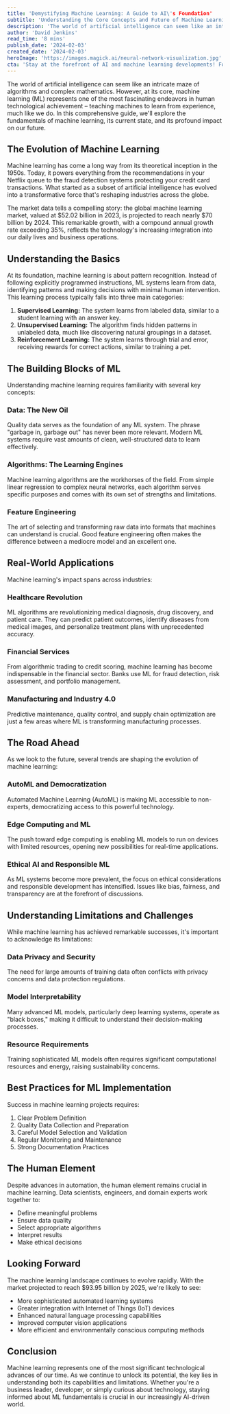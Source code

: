 ```yaml
---
title: 'Demystifying Machine Learning: A Guide to AI\'s Foundation'
subtitle: 'Understanding the Core Concepts and Future of Machine Learning'
description: 'The world of artificial intelligence can seem like an intricate maze of algorithms and complex mathematics. However, at its core, machine learning (ML) represents one of the most fascinating endeavors in human technological achievement – teaching machines to learn from experience. In this comprehensive guide, we\'ll explore the fundamentals of machine learning, its current state, and its profound impact on our future.'
author: 'David Jenkins'
read_time: '8 mins'
publish_date: '2024-02-03'
created_date: '2024-02-03'
heroImage: 'https://images.magick.ai/neural-network-visualization.jpg'
cta: 'Stay at the forefront of AI and machine learning developments! Follow us on LinkedIn for regular insights, expert analysis, and the latest trends in artificial intelligence.'
---
```


The world of artificial intelligence can seem like an intricate maze of algorithms and complex mathematics. However, at its core, machine learning (ML) represents one of the most fascinating endeavors in human technological achievement – teaching machines to learn from experience, much like we do. In this comprehensive guide, we'll explore the fundamentals of machine learning, its current state, and its profound impact on our future.

## The Evolution of Machine Learning

Machine learning has come a long way from its theoretical inception in the 1950s. Today, it powers everything from the recommendations in your Netflix queue to the fraud detection systems protecting your credit card transactions. What started as a subset of artificial intelligence has evolved into a transformative force that's reshaping industries across the globe.

The market data tells a compelling story: the global machine learning market, valued at $52.02 billion in 2023, is projected to reach nearly $70 billion by 2024. This remarkable growth, with a compound annual growth rate exceeding 35%, reflects the technology's increasing integration into our daily lives and business operations.

## Understanding the Basics

At its foundation, machine learning is about pattern recognition. Instead of following explicitly programmed instructions, ML systems learn from data, identifying patterns and making decisions with minimal human intervention. This learning process typically falls into three main categories:

1. **Supervised Learning:** The system learns from labeled data, similar to a student learning with an answer key.
2. **Unsupervised Learning:** The algorithm finds hidden patterns in unlabeled data, much like discovering natural groupings in a dataset.
3. **Reinforcement Learning:** The system learns through trial and error, receiving rewards for correct actions, similar to training a pet.

## The Building Blocks of ML

Understanding machine learning requires familiarity with several key concepts:

### Data: The New Oil
Quality data serves as the foundation of any ML system. The phrase "garbage in, garbage out" has never been more relevant. Modern ML systems require vast amounts of clean, well-structured data to learn effectively.

### Algorithms: The Learning Engines
Machine learning algorithms are the workhorses of the field. From simple linear regression to complex neural networks, each algorithm serves specific purposes and comes with its own set of strengths and limitations.

### Feature Engineering
The art of selecting and transforming raw data into formats that machines can understand is crucial. Good feature engineering often makes the difference between a mediocre model and an excellent one.

## Real-World Applications

Machine learning's impact spans across industries:

### Healthcare Revolution
ML algorithms are revolutionizing medical diagnosis, drug discovery, and patient care. They can predict patient outcomes, identify diseases from medical images, and personalize treatment plans with unprecedented accuracy.

### Financial Services
From algorithmic trading to credit scoring, machine learning has become indispensable in the financial sector. Banks use ML for fraud detection, risk assessment, and portfolio management.

### Manufacturing and Industry 4.0
Predictive maintenance, quality control, and supply chain optimization are just a few areas where ML is transforming manufacturing processes.

## The Road Ahead

As we look to the future, several trends are shaping the evolution of machine learning:

### AutoML and Democratization
Automated Machine Learning (AutoML) is making ML accessible to non-experts, democratizing access to this powerful technology.

### Edge Computing and ML
The push toward edge computing is enabling ML models to run on devices with limited resources, opening new possibilities for real-time applications.

### Ethical AI and Responsible ML
As ML systems become more prevalent, the focus on ethical considerations and responsible development has intensified. Issues like bias, fairness, and transparency are at the forefront of discussions.

## Understanding Limitations and Challenges

While machine learning has achieved remarkable successes, it's important to acknowledge its limitations:

### Data Privacy and Security
The need for large amounts of training data often conflicts with privacy concerns and data protection regulations.

### Model Interpretability
Many advanced ML models, particularly deep learning systems, operate as "black boxes," making it difficult to understand their decision-making processes.

### Resource Requirements
Training sophisticated ML models often requires significant computational resources and energy, raising sustainability concerns.

## Best Practices for ML Implementation

Success in machine learning projects requires:

1. Clear Problem Definition
2. Quality Data Collection and Preparation
3. Careful Model Selection and Validation
4. Regular Monitoring and Maintenance
5. Strong Documentation Practices

## The Human Element

Despite advances in automation, the human element remains crucial in machine learning. Data scientists, engineers, and domain experts work together to:

- Define meaningful problems
- Ensure data quality
- Select appropriate algorithms
- Interpret results
- Make ethical decisions

## Looking Forward

The machine learning landscape continues to evolve rapidly. With the market projected to reach $93.95 billion by 2025, we're likely to see:

- More sophisticated automated learning systems
- Greater integration with Internet of Things (IoT) devices
- Enhanced natural language processing capabilities
- Improved computer vision applications
- More efficient and environmentally conscious computing methods

## Conclusion

Machine learning represents one of the most significant technological advances of our time. As we continue to unlock its potential, the key lies in understanding both its capabilities and limitations. Whether you're a business leader, developer, or simply curious about technology, staying informed about ML fundamentals is crucial in our increasingly AI-driven world.